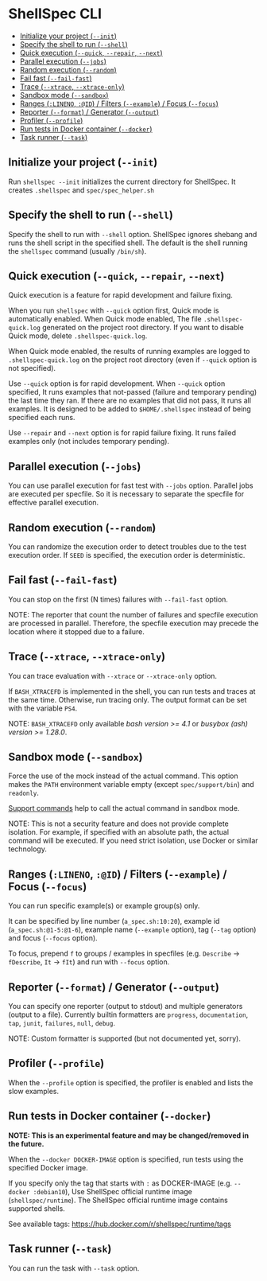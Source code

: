 # ShellSpec CLI

- [Initialize your project (`--init`)](#initialize-your-project---init)
- [Specify the shell to run (`--shell`)](#specify-the-shell-to-run---shell)
- [Quick execution (`--quick`, `--repair`, `--next`)](#quick-execution---quick---repair---next)
- [Parallel execution (`--jobs`)](#parallel-execution---jobs)
- [Random execution (`--random`)](#random-execution---random)
- [Fail fast (`--fail-fast`)](#fail-fast---fail-fast)
- [Trace (`--xtrace`, `--xtrace-only`)](#trace---xtrace---xtrace-only)
- [Sandbox mode (`--sandbox`)](#sandbox-mode---sandbox)
- [Ranges (`:LINENO`, `:@ID`) / Filters (`--example`) / Focus (`--focus`)](#ranges-lineno-id--filters---example--focus---focus)
- [Reporter (`--format`) / Generator (`--output`)](#reporter---format--generator---output)
- [Profiler (`--profile`)](#profiler---profile)
- [Run tests in Docker container (`--docker`)](#run-tests-in-docker-container---docker)
- [Task runner (`--task`)](#task-runner---task)

## Initialize your project (`--init`)

Run `shellspec --init` initializes the current directory for ShellSpec.
It creates `.shellspec` and `spec/spec_helper.sh`

## Specify the shell to run (`--shell`)

Specify the shell to run with `--shell` option.
ShellSpec ignores shebang and runs the shell script in the specified shell.
The default is the shell running the `shellspec` command (usually `/bin/sh`).

## Quick execution (`--quick`, `--repair`, `--next`)

Quick execution is a feature for rapid development and failure fixing.

When you run `shellspec` with `--quick` option first, Quick mode is automatically enabled.
When Quick mode enabled, The file `.shellspec-quick.log` generated on the project root directory.
If you want to disable Quick mode, delete `.shellspec-quick.log`.

When Quick mode enabled, the results of running examples are logged to `.shellspec-quick.log`
on the project root directory (even if `--quick` option is not specified).

Use `--quick` option is for rapid development. When `--quick` option specified, It runs examples
that not-passed (failure and temporary pending) the last time they ran.
If there are no examples that did not pass, It runs all examples.
It is designed to be added to `$HOME/.shellspec` instead of being specified each runs.

Use `--repair` and `--next` option is for rapid failure fixing.
It runs failed examples only (not includes temporary pending).

## Parallel execution (`--jobs`)

You can use parallel execution for fast test with `--jobs` option. Parallel
jobs are executed per specfile. So it is necessary to separate the specfile
for effective parallel execution.

## Random execution (`--random`)

You can randomize the execution order to detect troubles due to the test
execution order. If `SEED` is specified, the execution order is deterministic.

## Fail fast (`--fail-fast`)

You can stop on the first (N times) failures with `--fail-fast` option.

NOTE: The reporter that count the number of failures and specfile execution are processed in parallel.
Therefore, the specfile execution may precede the location where it stopped due to a failure.

## Trace (`--xtrace`, `--xtrace-only`)

You can trace evaluation with `--xtrace` or `--xtrace-only` option.

If `BASH_XTRACEFD` is implemented in the shell, you can run tests and traces at the same time.
Otherwise, run tracing only. The output format can be set with the variable `PS4`.

NOTE: `BASH_XTRACEFD` only available *bash version >= 4.1* or *busybox (ash) version >= 1.28.0*.

## Sandbox mode (`--sandbox`)

Force the use of the mock instead of the actual command.
This option makes the `PATH` environment variable empty (except `spec/support/bin`) and `readonly`.

[Support commands](#support-commands) help to call the actual command in sandbox mode.

NOTE: This is not a security feature and does not provide complete isolation.
For example, if specified with an absolute path, the actual command will be executed.
If you need strict isolation, use Docker or similar technology.

## Ranges (`:LINENO`, `:@ID`) / Filters (`--example`) / Focus (`--focus`)

You can run specific example(s) or example group(s) only.

It can be specified by line number (`a_spec.sh:10:20`), example id (`a_spec.sh:@1-5:@1-6`),
example name (`--example` option), tag (`--tag` option) and focus (`--focus` option).

To focus, prepend `f` to groups / examples in specfiles (e.g. `Describe` -> `fDescribe`, `It` -> `fIt`)
and run with `--focus` option.

## Reporter (`--format`) / Generator (`--output`)

You can specify one reporter (output to stdout) and multiple generators
(output to a file). Currently builtin formatters are `progress`,
`documentation`, `tap`, `junit`, `failures`, `null`, `debug`.

NOTE: Custom formatter is supported (but not documented yet, sorry).

## Profiler (`--profile`)

When the `--profile` option is specified, the profiler is enabled and lists the slow examples.

## Run tests in Docker container (`--docker`)

**NOTE: This is an experimental feature and may be changed/removed in the future.**

When the `--docker DOCKER-IMAGE` option is specified, run tests using the specified Docker image.

If you specify only the tag that starts with `:` as DOCKER-IMAGE (e.g. `--docker :debian10`),
Use ShellSpec official runtime image (`shellspec/runtime`).
The ShellSpec official runtime image contains supported shells.

See available tags: https://hub.docker.com/r/shellspec/runtime/tags

## Task runner (`--task`)

You can run the task with `--task` option.
